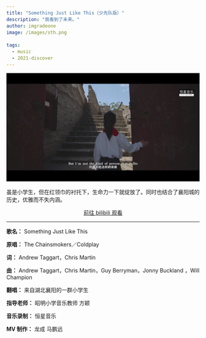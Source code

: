 ```yaml
---
title: "Something Just Like This（少先队版）"
description: "我看到了未来。"
author: imgradeone
image: /images/sth.png

tags:
  - music
  - 2021-discover
---
```


![](/images/sth.png)

虽是小学生，但在红领巾的衬托下，生命力一下就绽放了。同时也结合了襄阳城的历史，优雅而不失内涵。

<div style="text-align: center">
  <p><a rel="nofollow noopener noreferrer" target="_blank" href="https://www.bilibili.com/video/BV1W4411E7zn" class="button">前往 bilibili 观看</a></p>
</div>

---

**歌名：** Something Just Like This

**原唱：** The Chainsmokers／Coldplay

**词：** Andrew Taggart，Chris Martin

**曲：** Andrew Taggart，Chris Martin，Guy Berryman，Jonny Buckland ，Will Champion

**翻唱：** 来自湖北襄阳的一群小学生

**指导老师：** 昭明小学音乐教师 方颖

**音乐录制：** 恒星音乐

**MV 制作：** 龙成 马鹏远

